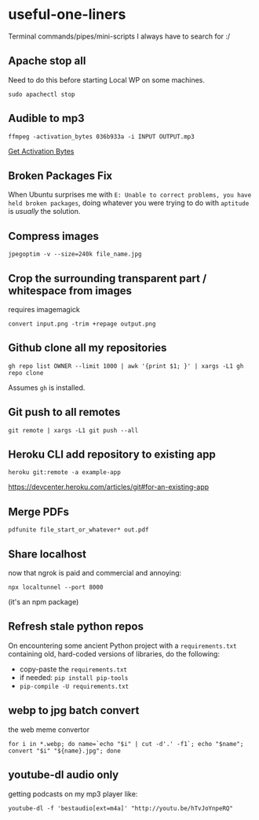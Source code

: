 # useful-one-liners
Terminal commands/pipes/mini-scripts I always have to search for :/

## Apache stop all

Need to do this before starting Local WP on some machines.

`sudo apachectl stop`

## Audible to mp3

`ffmpeg -activation_bytes 036b933a -i INPUT OUTPUT.mp3`

[Get Activation Bytes](https://audible-converter.ml)

## Broken Packages Fix

When Ubuntu surprises me with `E: Unable to correct problems, you have held broken packages`, doing whatever you were trying to do with `aptitude` is *usually* the solution.

## Compress images

`jpegoptim -v --size=240k file_name.jpg`

## Crop the surrounding transparent part / whitespace from images

requires imagemagick

`convert input.png -trim +repage output.png`

## Github clone all my repositories

`gh repo list OWNER --limit 1000 | awk '{print $1; }' | xargs -L1 gh repo clone`

Assumes `gh` is installed.

## Git push to all remotes

`git remote | xargs -L1 git push --all`

## Heroku CLI add repository to existing app

`heroku git:remote -a example-app`

<https://devcenter.heroku.com/articles/git#for-an-existing-app>

## Merge PDFs

`pdfunite file_start_or_whatever* out.pdf`

## Share localhost

now that ngrok is paid and commercial and annoying:

`npx localtunnel --port 8000`

(it's an npm package)

## Refresh stale python repos

On encountering some ancient Python project with a `requirements.txt` containing old, hard-coded versions of libraries, do the following:

* copy-paste the `requirements.txt`
* if needed: `pip install pip-tools`
* `pip-compile -U requirements.txt`

## webp to jpg batch convert

the web meme convertor

```
for i in *.webp; do name=`echo "$i" | cut -d'.' -f1`; echo "$name"; convert "$i" "${name}.jpg"; done
```

## youtube-dl audio only

getting podcasts on my mp3 player like:

`youtube-dl -f 'bestaudio[ext=m4a]' "http://youtu.be/hTvJoYnpeRQ"`
